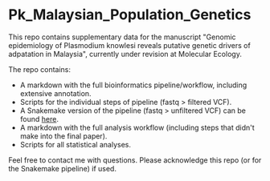 # Pk_Malaysian_Population_Genetics

This repo contains supplementary data for the manuscript "Genomic epidemiology of Plasmodium knowlesi reveals putative genetic drivers of adpatation in Malaysia", currently under revision at Molecular Ecology.

The repo contains:
- A markdown with the full bioinformatics pipeline/workflow, including extensive annotation.
- Scripts for the individual steps of pipeline (fastq > filtered VCF). 
- A Snakemake version of the pipeline (fastq > unfiltered VCF) can be found [here](https://github.com/JacobAFW/Variant_Calling_Pipeline).
- A markdown with the full analysis workflow (including steps that didn't make into the final paper).
- Scripts for all statistical analyses. 

Feel free to contact me with questions.
Please acknowledge this repo (or for the Snakemake pipeline) if used.
